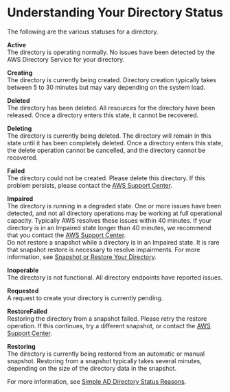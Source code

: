 # Understanding Your Directory Status<a name="simple_ad_directory_status"></a>

The following are the various statuses for a directory\.

**Active**  
The directory is operating normally\. No issues have been detected by the AWS Directory Service for your directory\. 

**Creating**  
The directory is currently being created\. Directory creation typically takes between 5 to 30 minutes but may vary depending on the system load\. 

**Deleted**  
The directory has been deleted\. All resources for the directory have been released\. Once a directory enters this state, it cannot be recovered\. 

**Deleting**  
The directory is currently being deleted\. The directory will remain in this state until it has been completely deleted\. Once a directory enters this state, the delete operation cannot be cancelled, and the directory cannot be recovered\. 

**Failed**  
The directory could not be created\. Please delete this directory\. If this problem persists, please contact the [AWS Support Center](https://console.aws.amazon.com/support/home#/)\.

**Impaired**  
The directory is running in a degraded state\. One or more issues have been detected, and not all directory operations may be working at full operational capacity\. Typically AWS resolves these issues within 40 minutes\. If your directory is in an Impaired state longer than 40 minutes, we recommend that you contact the [AWS Support Center](https://console.aws.amazon.com/support/home#/)\.  
Do not restore a snapshot while a directory is in an Impaired state\. It is rare that snapshot restore is necessary to resolve impairments\. For more information, see [Snapshot or Restore Your Directory](ms_ad_snapshots.md)\.

**Inoperable**  
The directory is not functional\. All directory endpoints have reported issues\. 

**Requested**  
A request to create your directory is currently pending\. 

**RestoreFailed**  
Restoring the directory from a snapshot failed\. Please retry the restore operation\. If this continues, try a different snapshot, or contact the [AWS Support Center](https://console.aws.amazon.com/support/home#/)\. 

**Restoring**  
The directory is currently being restored from an automatic or manual snapshot\. Restoring from a snapshot typically takes several minutes, depending on the size of the directory data in the snapshot\. 

For more information, see [Simple AD Directory Status Reasons](simple_ad_troubleshooting_reasons.md)\.